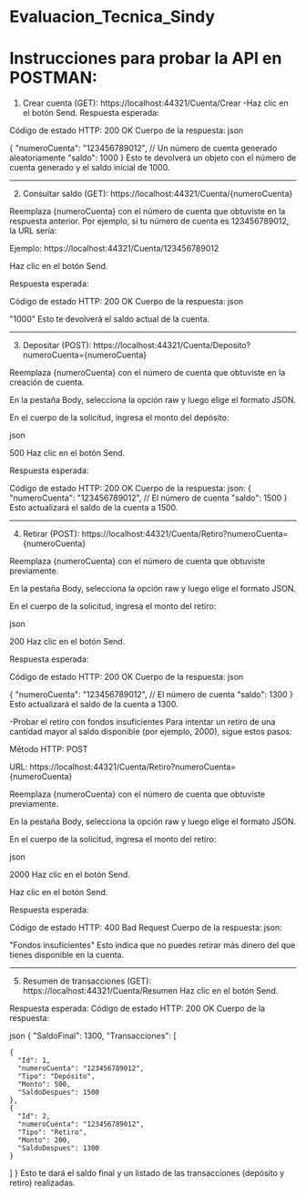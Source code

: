 # Evaluacion_Tecnica_Sindy

# Instrucciones para probar la API en POSTMAN:
1. Crear cuenta (GET): https://localhost:44321/Cuenta/Crear
-Haz clic en el botón Send.
Respuesta esperada:

Código de estado HTTP: 200 OK
Cuerpo de la respuesta:
json

{
  "numeroCuenta": "123456789012",  // Un número de cuenta generado aleatoriamente
  "saldo": 1000
}
Esto te devolverá un objeto con el número de cuenta generado y el saldo inicial de 1000.

----------------------------------------------------------------------------------------------
2. Consultar saldo (GET): https://localhost:44321/Cuenta/{numeroCuenta}

Reemplaza {numeroCuenta} con el número de cuenta que obtuviste en la respuesta anterior. Por ejemplo, si tu número de cuenta es 123456789012, la URL sería:

Ejemplo: https://localhost:44321/Cuenta/123456789012

Haz clic en el botón Send.

Respuesta esperada:

Código de estado HTTP: 200 OK
Cuerpo de la respuesta:
json

"1000"
Esto te devolverá el saldo actual de la cuenta.

----------------------------------------------------------------------------------------------
3. Depositar (POST): https://localhost:44321/Cuenta/Deposito?numeroCuenta={numeroCuenta}

Reemplaza {numeroCuenta} con el número de cuenta que obtuviste en la creación de cuenta.

En la pestaña Body, selecciona la opción raw y luego elige el formato JSON.

En el cuerpo de la solicitud, ingresa el monto del depósito:

json

500
Haz clic en el botón Send.

Respuesta esperada:

Código de estado HTTP: 200 OK
Cuerpo de la respuesta:
json: 
{
  "numeroCuenta": "123456789012",  // El número de cuenta
  "saldo": 1500
}
Esto actualizará el saldo de la cuenta a 1500.

----------------------------------------------------------------------------------------------
4. Retirar (POST): https://localhost:44321/Cuenta/Retiro?numeroCuenta={numeroCuenta}

Reemplaza {numeroCuenta} con el número de cuenta que obtuviste previamente.

En la pestaña Body, selecciona la opción raw y luego elige el formato JSON.

En el cuerpo de la solicitud, ingresa el monto del retiro:

json

200
Haz clic en el botón Send.

Respuesta esperada:

Código de estado HTTP: 200 OK
Cuerpo de la respuesta:
json

{
  "numeroCuenta": "123456789012",  // El número de cuenta
  "saldo": 1300
}
Esto actualizará el saldo de la cuenta a 1300.

-Probar el retiro con fondos insuficientes
Para intentar un retiro de una cantidad mayor al saldo disponible (por ejemplo, 2000), sigue estos pasos:

Método HTTP: POST

URL: https://localhost:44321/Cuenta/Retiro?numeroCuenta={numeroCuenta}

Reemplaza {numeroCuenta} con el número de cuenta que obtuviste previamente.

En la pestaña Body, selecciona la opción raw y luego elige el formato JSON.

En el cuerpo de la solicitud, ingresa el monto del retiro:

json

2000
Haz clic en el botón Send.

Haz clic en el botón Send.

Respuesta esperada:

Código de estado HTTP: 400 Bad Request
Cuerpo de la respuesta:
json: 

"Fondos insuficientes"
Esto indica que no puedes retirar más dinero del que tienes disponible en la cuenta.

----------------------------------------------------------------------------------------------
5. Resumen de transacciones (GET): https://localhost:44321/Cuenta/Resumen
Haz clic en el botón Send.

Respuesta esperada:
Código de estado HTTP: 200 OK
Cuerpo de la respuesta:

json
{
  "SaldoFinal": 1300,
  "Transacciones": [
  
    {
      "Id": 1,
      "numeroCuenta": "123456789012",
      "Tipo": "Depósito",
      "Monto": 500,
      "SaldoDespues": 1500
    },
    {
      "Id": 2,
      "numeroCuenta": "123456789012",
      "Tipo": "Retiro",
      "Monto": 200,
      "SaldoDespues": 1300
    }
  ]
}
Esto te dará el saldo final y un listado de las transacciones (depósito y retiro) realizadas.


